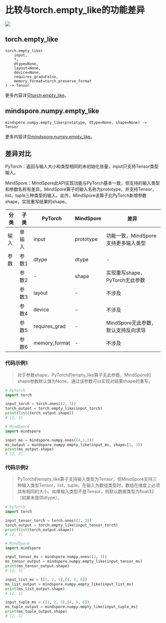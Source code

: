 # 比较与torch.empty_like的功能差异

<a href="https://gitee.com/mindspore/docs/blob/r2.0.0-alpha/docs/mindspore/source_zh_cn/note/api_mapping/pytorch_diff/mindspore.numpy.empty_like.md" target="_blank"><img src="https://mindspore-website.obs.cn-north-4.myhuaweicloud.com/website-images/r2.0.0-alpha/resource/_static/logo_source.png"></a>

## torch.empty_like

```text
torch.empty_like(
    input,
    *,
    dtype=None,
    layout=None,
    device=None,
    requires_grad=False,
    memory_format=torch.preserve_format
) -> Tensor
```

更多内容详见[torch.empty_like](https://pytorch.org/docs/1.8.1/generated/torch.empty_like.html)。

## mindspore.numpy.empty_like

```text
mindspore.numpy.empty_like(prototype, dtype=None, shape=None) -> Tensor
```

更多内容详见[mindspore.numpy.empty_like](https://mindspore.cn/docs/zh-CN/r2.0.0-alpha/api_python/numpy/mindspore.numpy.empty_like.html)。

## 差异对比

PyTorch：返回与输入大小和类型相同的未初始化张量，input只支持Tensor类型输入。

MindSpore：MindSpore此API实现功能与PyTorch基本一致，但支持的输入类型和参数名称有差异。MindSpore算子的输入名称为prototype，并支持Tensor，list，tuple三种类型的输入。此外，MindSpore该算子比PyTorch新增参数shape，实现重写结果的shape。

| 分类 | 子类 |PyTorch | MindSpore | 差异 |
| --- | --- | --- | --- |---|
| 输入 | 单输入 |input | prototype | 功能一致，MindSpore支持更多输入类型 |
|参数 | 参数1 | dtype         | dtype     | - |
|  | 参数2 | -             | shape     | 实现重写shape， PyTorch无此参数 |
| | 参数3 | layout | - | 不涉及 |
| | 参数4 | device | - | 不涉及 |
| | 参数5 | requires_grad | - | MindSpore无此参数，默认支持反向求导 |
| | 参数6 | memory_format | - | 不涉及 |

### 代码示例1

> 对于参数shape，PyTorch的empty_like算子无此参数，MindSpore的shape参数默认值为None，通过该参数可以实现对结果shape的重写。

```python
# PyTorch
import torch

input_torch = torch.ones((2, 3))
torch_output = torch.empty_like(input_torch)
print(list(torch_output.shape))
# [2, 3]

# MindSpore
import mindspore

input_ms = mindspore.numpy.ones((4,1,2))
ms_output = mindspore.numpy.empty_like(input_ms, shape=[2, 3])
print(ms_output.shape)
# [2, 3]
```

### 代码示例2

> PyTorch的empty_like算子支持输入类型为Tensor，但MindSpore支持三种输入类型Tensor，list，tuple。在输入为数组类型时，数组在维度上必须具有相同的大小。如果输入类型不是Tensor，则默认数据类型为float32（如果未提供dtype）。

```python
# PyTorch
import torch

input_tensor_torch = torch.ones((2, 3))
torch_output = torch.empty_like(input_tensor_torch)
print(list(torch_output.shape))
# [2, 3]

# MindSpore
import mindspore

input_tensor_ms = mindspore.numpy.ones((2, 3))
ms_tensor_output = mindspore.numpy.empty_like(input_tensor_ms)
print(ms_tensor_output.shape)
# [2, 3]

input_list_ms = [[1, 2, 3],[4, 5, 6]]
ms_list_output = mindspore.numpy.empty_like(input_list_ms)
print(ms_list_output.shape)
# [2, 3]

input_tuple_ms = ((1, 2, 3),(4, 5, 6))
ms_tuple_output = mindspore.numpy.empty_like(input_tuple_ms)
print(ms_tuple_output.shape)
# [2, 3]
```

